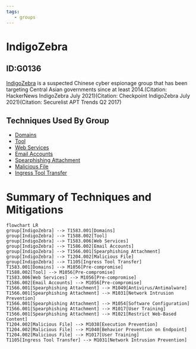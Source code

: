```yaml
---
tags:
   - groups
---
```

# IndigoZebra
## ID:G0136
[IndigoZebra](/mitre/groups/G0136) is a suspected Chinese cyber espionage group that has been targeting Central Asian governments since at least 2014.(Citation: HackerNews IndigoZebra July 2021)(Citation: Checkpoint IndigoZebra July 2021)(Citation: Securelist APT Trends Q2 2017)
## Techniques Used By Group
* [Domains](/mitre/techniques/T1583/001)
* [Tool](/mitre/techniques/T1588/002)
* [Web Services](/mitre/techniques/T1583/006)
* [Email Accounts](/mitre/techniques/T1586/002)
* [Spearphishing Attachment](/mitre/techniques/T1566/001)
* [Malicious File](/mitre/techniques/T1204/002)
* [Ingress Tool Transfer](/mitre/techniques/T1105)

# Summary of Techniques and Mitigations
```mermaid
flowchart LR
group[IndigoZebra] --> T1583.001[Domains]
group[IndigoZebra] --> T1588.002[Tool]
group[IndigoZebra] --> T1583.006[Web Services]
group[IndigoZebra] --> T1586.002[Email Accounts]
group[IndigoZebra] --> T1566.001[Spearphishing Attachment]
group[IndigoZebra] --> T1204.002[Malicious File]
group[IndigoZebra] --> T1105[Ingress Tool Transfer]
T1583.001[Domains] --> M1056[Pre-compromise]
T1588.002[Tool] --> M1056[Pre-compromise]
T1583.006[Web Services] --> M1056[Pre-compromise]
T1586.002[Email Accounts] --> M1056[Pre-compromise]
T1566.001[Spearphishing Attachment] --> M1049[Antivirus/Antimalware]
T1566.001[Spearphishing Attachment] --> M1031[Network Intrusion Prevention]
T1566.001[Spearphishing Attachment] --> M1054[Software Configuration]
T1566.001[Spearphishing Attachment] --> M1017[User Training]
T1566.001[Spearphishing Attachment] --> M1021[Restrict Web-Based Content]
T1204.002[Malicious File] --> M1038[Execution Prevention]
T1204.002[Malicious File] --> M1040[Behavior Prevention on Endpoint]
T1204.002[Malicious File] --> M1017[User Training]
T1105[Ingress Tool Transfer] --> M1031[Network Intrusion Prevention]
```